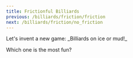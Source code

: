 ```yaml
---
title: Frictionful Billiards
previous: /billiards/friction/friction
next: /billiards/friction/no_friction
---
```


<script>
    var sim = createSimulation({
        initialize: function(simulation) {
            var p = simulation.parameters;
            p.friction = 0.2;
            p.boxWidth = 30;

            initBilliards(simulation, 16);

    		setToolbarAvailableTools(simulation.toolbar, ["impulse"]);
        }
    });
</script>


<div id="chapter">

<div class="page">
<div class="stepLog twoColumn">
Let's invent a new game: _Billiards on ice or mud!_

<script>
createSliderHere({
    object: sim.parameters,
    name: "friction",
    min: 0.04, max: 5,
    minLabel: "Ice", maxLabel: "Mud",
    transform: x => Math.exp(x),
    inverseTransform: x => Math.log(x),
});
</script>

Which one is the most fun?

</div>

<div class="twoColumn">
<script>
	insertHere(sim.div);
</script>
</div>
</div>
</div>